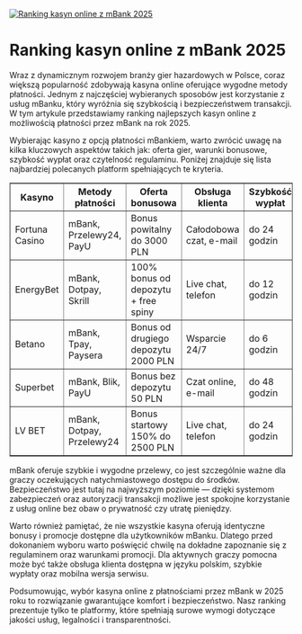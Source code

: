 [![Ranking kasyn online z mBank 2025](https://123-caf.pages.dev/gitsignup.png)](https://vrmoo.ru/Bt82HjjY)

<h1>Ranking kasyn online z mBank 2025</h1> <p>Wraz z dynamicznym rozwojem branży gier hazardowych w Polsce, coraz większą popularność zdobywają kasyna online oferujące wygodne metody płatności. Jednym z najczęściej wybieranych sposobów jest korzystanie z usług mBanku, który wyróżnia się szybkością i bezpieczeństwem transakcji. W tym artykule przedstawiamy ranking najlepszych kasyn online z możliwością płatności przez mBank na rok 2025.</p>  <p>Wybierając kasyno z opcją płatności mBankiem, warto zwrócić uwagę na kilka kluczowych aspektów takich jak: oferta gier, warunki bonusowe, szybkość wypłat oraz czytelność regulaminu. Poniżej znajduje się lista najbardziej polecanych platform spełniających te kryteria.</p>  <table border="1" cellpadding="8" cellspacing="0" style="border-collapse: collapse; width: 100%;">   <thead>     <tr>       <th>Kasyno</th>       <th>Metody płatności</th>       <th>Oferta bonusowa</th>       <th>Obsługa klienta</th>       <th>Szybkość wypłat</th>     </tr>   </thead>   <tbody>     <tr>       <td>Fortuna Casino</td>       <td>mBank, Przelewy24, PayU</td>       <td>Bonus powitalny do 3000 PLN</td>       <td>Całodobowa czat, e-mail</td>       <td>do 24 godzin</td>     </tr>     <tr>       <td>EnergyBet</td>       <td>mBank, Dotpay, Skrill</td>       <td>100% bonus od depozytu + free spiny</td>       <td>Live chat, telefon</td>       <td>do 12 godzin</td>     </tr>     <tr>       <td>Betano</td>       <td>mBank, Tpay, Paysera</td>       <td>Bonus od drugiego depozytu 2000 PLN</td>       <td>Wsparcie 24/7</td>       <td>do 6 godzin</td>     </tr>     <tr>       <td>Superbet</td>       <td>mBank, Blik, PayU</td>       <td>Bonus bez depozytu 50 PLN</td>       <td>Czat online, e-mail</td>       <td>do 48 godzin</td>     </tr>     <tr>       <td>LV BET</td>       <td>mBank, Dotpay, Przelewy24</td>       <td>Bonus startowy 150% do 2500 PLN</td>       <td>Live chat, telefon</td>       <td>do 24 godzin</td>     </tr>   </tbody> </table>  <p>mBank oferuje szybkie i wygodne przelewy, co jest szczególnie ważne dla graczy oczekujących natychmiastowego dostępu do środków. Bezpieczeństwo jest tutaj na najwyższym poziomie — dzięki systemom zabezpieczeń oraz autoryzacji transakcji możliwe jest spokojne korzystanie z usług online bez obaw o prywatność czy utratę pieniędzy.</p>  <p>Warto również pamiętać, że nie wszystkie kasyna oferują identyczne bonusy i promocje dostępne dla użytkowników mBanku. Dlatego przed dokonaniem wyboru warto poświęcić chwilę na dokładne zapoznanie się z regulaminem oraz warunkami promocji. Dla aktywnych graczy pomocna może być także obsługa klienta dostępna w języku polskim, szybkie wypłaty oraz mobilna wersja serwisu.</p>  <p>Podsumowując, wybór kasyna online z płatnościami przez mBank w 2025 roku to rozwiązanie gwarantujące komfort i bezpieczeństwo. Nasz ranking prezentuje tylko te platformy, które spełniają surowe wymogi dotyczące jakości usług, legalności i transparentności.</p>